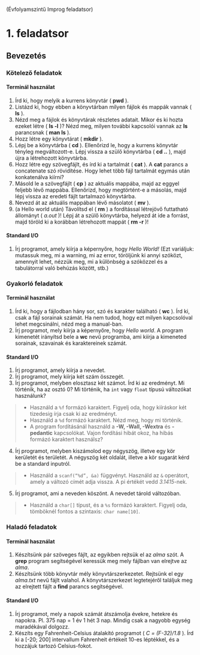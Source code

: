 (Évfolyamszintű Improg feladatsor)

# 1. feladatsor

## Bevezetés


### Kötelező feladatok

#### Terminál használat

1. Írd ki, hogy melyik a kurrens könyvtár ( **pwd** ).
2. Listázd ki, hogy ebben a könyvtárban milyen fájlok és mappák vannak ( **ls** ).
3. Nézd meg a fájlok és könyvtárak részletes adatait. Mikor és ki hozta ezeket létre ( **ls -l** )? Nézd meg, milyen további kapcsolói vannak az **ls** parancsnak ( **man ls** ).
4. Hozz létre egy könyvtárat ( **mkdir** ).
5. Lépj be a könyvtárba ( **cd** ). Ellenőrizd le, hogy a kurrens könyvtár tényleg megváltozott-e. Lépj vissza a szülő könyvtárba ( **cd ..** ), majd újra a létrehozott könyvtárba.
6. Hozz létre egy szövegfájlt, és írd ki a tartalmát ( **cat** ). A **cat** parancs a concatenate szó rövidítése. Hogy lehet több fájl tartalmát egymás után konkatenálva kiírni?
7. Másold le a szövegfájlt ( **cp** ) az aktuális mappába, majd az eggyel feljebb lévő mappába. Ellenőrizd, hogy megtörtént-e a másolás, majd lépj vissza az eredeti fájlt tartalmazó könyvtárba.
8. Nevezd át az aktuális mappában lévő másolatot ( **mv** ).
9. (a Hello world után) Távolítsd el ( **rm** ) a fordítással létrejövő futtatható
állományt ( *a.out* )! Lépj át a szülő könyvtárba, helyezd át ide a forrást, majd töröld ki a korábban létrehozott mappát ( **rm -r** )!

#### Standard I/O

1. Írj programot, amely kiírja a képernyőre, hogy *Hello World!* (Ezt variáljuk: mutassuk meg, mi a warning, mi az error, töröljünk ki annyi szóközt, amennyit lehet, nézzük meg, mi a különbség a szóközzel és a tabulátorral való behúzás között, stb.)


### Gyakorló feladatok

#### Terminál használat

1. Írd ki, hogy a fájlodban hány sor, szó és karakter található ( **wc** ). Írd ki, csak a fájl sorainak számát. Ha nem tudod, hogy ezt milyen kapcsolóval lehet megcsinálni, nézd meg a manual-ban.
2. Írj programot, mely kiírja a képernyőre, hogy *Hello world*. A program kimenetét irányítsd bele a **wc** nevű programba, ami kiírja a kimeneted sorainak, szavainak és karaktereinek számát.

#### Standard I/O

1. Írj programot, amely kiírja a nevedet.
2. Írj programot, mely kiírja két szám összegét.
3. Írj programot, melyben elosztasz két számot. Írd ki az eredményt. Mi történik, ha az osztó 0? Mi történik, ha `int` vagy `float` típusú változókat használunk?
> - Használd a `%f` formázó karaktert. Figyelj oda, hogy kiíráskor két tizedesig
írja csak ki az eredményt.
> - Használd a `%d` formázó karaktert. Nézd meg, hogy mi történik.
> - A program fordításánál használd a **-W, -Wall, -Wextra** és **-pedantic** kapcsolókat. Vajon fordítási hibát okoz, ha hibás formázó karaktert használsz?
4. Írj programot, melyben kiszámolod egy négyszög, illetve egy kör kerületét és területét. A négyszög két oldalát, illetve a kör sugarát kérd be a standard inputról.
> - Használd a `scanf(“%d”, &a)` függvényt. Használd az `&` operátort, amely a
változó címét adja vissza. A pi értékét vedd *3.1415*-nek.
5. Írj programot, ami a neveden köszönt. A nevedet tárold változóban.
> - Használd a `char[]` típust, és a `%s` formázó karaktert. Figyelj oda, tömböknél
fontos a szintaxis: `char name[10]`.


### Haladó feladatok

#### Terminál használat

1. Készítsünk pár szöveges fájlt, az egyikben rejtsük el az *alma* szót. A **grep**
program segítségével keressük meg mely fájlban van elrejtve az *alma*.
2. Készítsünk több könyvtár mély könyvtárszerkezetet. Rejtsünk el egy *alma.txt* nevű fájlt valahol. A könyvtárszerkezet legtetejéről találjuk meg az elrejtett fájlt a **find** parancs segítségével.

#### Standard I/O

1. Írj programot, mely a napok számát átszámolja évekre, hetekre és napokra. Pl. 375 nap = 1 év 1 hét 3 nap. Mindig csak a nagyobb egység maradékával dolgozz.
2. Készíts egy Fahrenheit-Celsius átalakító programot ( *C = (F-32)/1.8* ). Írd ki a [-20; 200] intervallum Fahrenheit értékeit 10-es léptékkel, és a hozzájuk tartozó Celsius-fokot.
